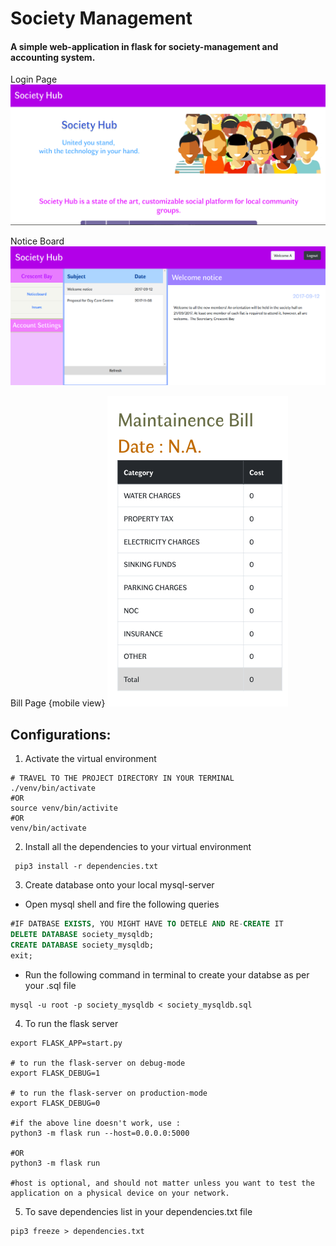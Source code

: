 # Society Management
#### A simple web-application in flask for society-management and accounting system.

Login Page
![Login Page](screenshot_pc_1.png)

Notice Board
![Noticeboard](screenshot_pc_2.png)

Bill Page {mobile view}
![Bill page (mobile view)](screenshot_mobile_1.png)

## Configurations:

1. Activate the virtual environment
```
# TRAVEL TO THE PROJECT DIRECTORY IN YOUR TERMINAL
./venv/bin/activate
#OR
source venv/bin/activite
#OR
venv/bin/activate
```
2. Install all the dependencies to your virtual environment
```shell
 pip3 install -r dependencies.txt
```
3. Create database onto your local mysql-server 
  * Open mysql shell and fire the following queries

```sql
#IF DATBASE EXISTS, YOU MIGHT HAVE TO DETELE AND RE-CREATE IT
DELETE DATABASE society_mysqldb;
CREATE DATABASE society_mysqldb;
exit;
```
  * Run the following command in terminal to create your databse as per your .sql file
```shell
mysql -u root -p society_mysqldb < society_mysqldb.sql
```
4. To run the flask server
```shell
export FLASK_APP=start.py

# to run the flask-server on debug-mode
export FLASK_DEBUG=1

# to run the flask-server on production-mode
export FLASK_DEBUG=0

#if the above line doesn't work, use :
python3 -m flask run --host=0.0.0.0:5000

#OR
python3 -m flask run

#host is optional, and should not matter unless you want to test the application on a physical device on your network.
```
5. To save dependencies list in your dependencies.txt file
```shell
pip3 freeze > dependencies.txt 
```

